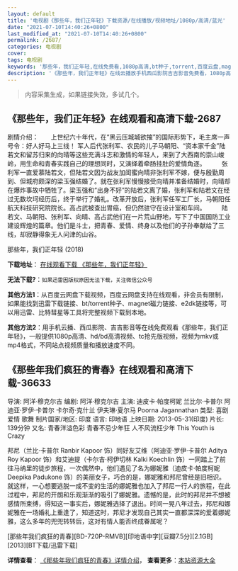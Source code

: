 ```yaml
---
layout: default
title: '电视剧《那些年，我们正年轻》下载资源/在线播放/视频地址/1080p/高清/蓝光'
date: "2021-07-10T14:40:26+0800"
last_modified_at: "2021-07-10T14:40:26+0800"
permalink: /2687/
categories: 电视剧
cover:
tags: 电视剧
keywords: '那些年，我们正年轻,在线免费看,1080p高清,bt种子,torrent,百度云盘,magnet,磁力链,迅雷下载资源'
description: '《那些年，我们正年轻》在线云播放手机西瓜影院吉吉影音免费看，1080p高清bd/hd未删减完整版和tc抢先枪版，mkv/mp4格式，附带bt/torrent种子、magnet/磁力链、百度云盘、网盘资源迅雷下载链接'
---
```


>内容采集生成，如果链接失效，多试几个。


## 《那些年，我们正年轻》在线观看和高清下载-2687

剧情介绍：　　上世纪六十年代，在“黑云压城城欲摧”的国际形势下，毛主席一声号令：好人好马上三线！ 军人后代张利军、农民的儿子马朝阳、“资本家千金”陆若文和留苏归来的向晴等这些充满斗志和激情的年轻人，来到了大西南的崇山峻岭，用生命和青春实践自己的理想同时，又演绎着牵肠挂肚的爱情角逐。  　　张利军一直爱慕陆若文，但陆若文因为战友加闺蜜向晴非张利军不嫁，便与殷勤周到、但城府颇深的梁玉强结婚了。就在张利军慢慢接受向晴并准备结婚时，向晴却在爆炸事故中牺牲了。梁玉强和“出身不好”的陆若文离了婚，张利军和陆若文在经过无数坎坷经历后，终于举行了婚礼。改革开放后，张利军任军工厂长，马朝阳任航天科技研究院院长。高占武被查出胃癌，但仍然驻守在设计室和车间。  　　陆若文、马朝阳、张利军、向晴、高占武他们在一片荒山野地，写下了中国国防工业建设辉煌的篇章。他们是斗士，把青春、爱情、终身以及他们的子孙奉献给了三线，却寂静得象无人问津的山谷。


那些年，我们正年轻 (2018)

**下载地址**： [在线观看下载 《那些年，我们正年轻》](https://www.btbtdy.me/btdy/dy13375.html) 


**无法下载?**：`如果迅雷因版权原因无法下载，关注微信公众号 `

**其他方法1**：从百度云网盘下载视频，百度云网盘支持在线观看，非会员有限制，如果能找到迅雷下载链接、bt/torrent种子、magnet磁力链接、e2dk链接等，可以用迅雷、比特彗星等工具将完整视频下载到本地。

**其他方法2**：用手机云播、西瓜影院、吉吉影音等在线免费观看《那些年，我们正年轻》，一般提供1080p高清、hd/bd高清视频、tc抢先版视频，视频为mkv或mp4格式，不同站点视频质量和播放速度不同。


## 《那些年我们疯狂的青春》在线观看和高清下载-36633

导演: 阿洋·穆克尔吉 编剧: 阿洋·穆克尔吉 主演: 迪皮卡·帕度柯妮 兰比尔·卡普尔 阿迪亚·罗伊·卡普尔 卡尔奇·克什兰 伊夫琳·夏尔马 Poorna Jagannathan 类型: 喜剧 爱情 歌舞 制片国家/地区: 印度 语言: 印地语 上映日期: 2013-05-31(印度) 片长: 139分钟 又名: 青春洋溢色彩 青春不忌少年狂 人不风流枉少年 This Youth is Crazy

邦尼（兰比·卡普尔 Ranbir Kapoor 饰）同好友艾维（阿迪亚·罗伊·卡普尔 Aditya Roy Kapoor 饰）和艾迪提（卡尔吉·柯伊切林 Kalki Koechlin 饰）一同踏上了前往马纳里的徒步旅程，一次偶然中，他们遇见了名为娜妮雅（迪皮卡·帕度柯妮 Deepika Padukone 饰）的美丽女子，巧合的是，娜妮雅和邦尼曾经是旧相识。 就这样，一心想要逃脱一成不变的生活的娜妮雅也加入了邦尼一行人的旅程，在此过程中，邦尼的开朗和乐观渐渐的吸引了娜妮雅。遗憾的是，此时的邦尼并不想被感情所束缚，得知这一事实后，娜妮雅选择了退出。时间一晃八年过去，邦尼和娜妮雅在一场婚礼上重逢了，知道这时，邦尼才发现自己其实一直都深深的爱着娜妮雅，这么多年的兜兜转转后，这对有情人能否终成眷属呢？


[那些年我们疯狂的青春][BD-720P-RMVB][印地语中字][豆瓣7.5分][2.1GB][2013][BT下载/迅雷下载]

**详情查看**： [《那些年我们疯狂的青春》详情介绍](/movie/36633/)， **查看更多**：[本站资源大全](/movie/t/all/)

